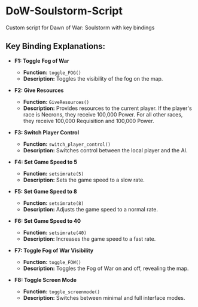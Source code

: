 # DoW-Soulstorm-Script
Custom script for Dawn of War: Soulstorm with key bindings

## Key Binding Explanations:

- **F1: Toggle Fog of War**
  - **Function:** `toggle_FOG()`
  - **Description:** Toggles the visibility of the fog on the map.

- **F2: Give Resources**
  - **Function:** `GiveResources()`
  - **Description:** Provides resources to the current player. If the player's race is Necrons, they receive 100,000 Power. For all other races, they receive 100,000 Requisition and 100,000 Power.

- **F3: Switch Player Control**
  - **Function:** `switch_player_control()`
  - **Description:** Switches control between the local player and the AI.

- **F4: Set Game Speed to 5**
  - **Function:** `setsimrate(5)`
  - **Description:** Sets the game speed to a slow rate.

- **F5: Set Game Speed to 8**
  - **Function:** `setsimrate(8)`
  - **Description:** Adjusts the game speed to a normal rate.

- **F6: Set Game Speed to 40**
  - **Function:** `setsimrate(40)`
  - **Description:** Increases the game speed to a fast rate.

- **F7: Toggle Fog of War Visibility**
  - **Function:** `toggle_FOW()`
  - **Description:** Toggles the Fog of War on and off, revealing the map.

- **F8: Toggle Screen Mode**
  - **Function:** `toggle_screenmode()`
  - **Description:** Switches between minimal and full interface modes.
